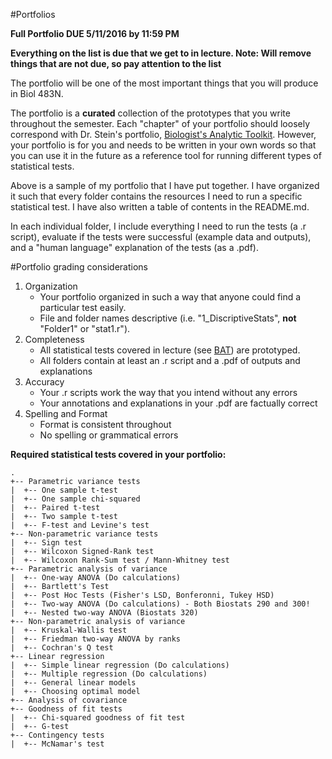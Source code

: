 #Portfolios

**Full Portfolio DUE 5/11/2016 by 11:59 PM** 

**Everything on the list is due that we get to in lecture. Note: Will remove things that are not due, so pay attention to the list**

The portfolio will be one of the most important things that you will produce in Biol 483N.

The portfolio is a **curated** collection of the prototypes that you write throughout the semester. Each "chapter" of your portfolio should loosely correspond with Dr. Stein's portfolio, [Biologist's Analytic Toolkit](http://biotoolbox.binghamton.edu). However, your portfolio is for you and needs to be written in your own words so that you can use it in the future as a reference tool for running different types of statistical tests.

Above is a sample of my portfolio that I have put together. I have organized it such that every folder contains the resources I need to run a specific statistical test. I have also written a table of contents in the README.md.

In each individual folder, I include everything I need to run the tests (a .r script), evaluate if the tests were successful (example data and outputs), and a "human language" explanation of the tests (as a .pdf).


#Portfolio grading considerations

1. Organization
    - Your portfolio organized in such a way that anyone could find a particular test easily.
    - File and folder names descriptive (i.e. "1_DiscriptiveStats", **not** "Folder1" or "stat1.r").
2. Completeness
    - All statistical tests covered in lecture (see [BAT](http://biotoolbox.binghamton.edu)) are prototyped.
    - All folders contain at least an .r script and a .pdf of outputs and explanations
3. Accuracy
    - Your .r scripts work the way that you intend without any errors
    - Your annotations and explanations in your .pdf are factually correct
4. Spelling and Format
    - Format is consistent throughout
    - No spelling or grammatical errors


**Required statistical tests covered in your portfolio:**
````
.
+-- Parametric variance tests
|  +-- One sample t-test
|  +-- One sample chi-squared
|  +-- Paired t-test
|  +-- Two sample t-test
|  +-- F-test and Levine's test
+-- Non-parametric variance tests
|  +-- Sign test
|  +-- Wilcoxon Signed-Rank test
|  +-- Wilcoxon Rank-Sum test / Mann-Whitney test
+-- Parametric analysis of variance
|  +-- One-way ANOVA (Do calculations)
|  +-- Bartlett's Test
|  +-- Post Hoc Tests (Fisher's LSD, Bonferonni, Tukey HSD)
|  +-- Two-way ANOVA (Do calculations) - Both Biostats 290 and 300!
|  +-- Nested two-way ANOVA (Biostats 320)
+-- Non-parametric analysis of variance
|  +-- Kruskal-Wallis test
|  +-- Friedman two-way ANOVA by ranks
|  +-- Cochran's Q test
+-- Linear regression
|  +-- Simple linear regression (Do calculations)
|  +-- Multiple regression (Do calculations)
|  +-- General linear models
|  +-- Choosing optimal model
+-- Analysis of covariance
+-- Goodness of fit tests
|  +-- Chi-squared goodness of fit test
|  +-- G-test
+-- Contingency tests
|  +-- McNamar's test
````

